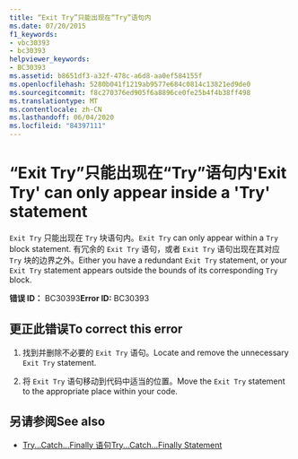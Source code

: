 ```yaml
---
title: “Exit Try”只能出现在“Try”语句内
ms.date: 07/20/2015
f1_keywords:
- vbc30393
- bc30393
helpviewer_keywords:
- BC30393
ms.assetid: b8651df3-a32f-478c-a6d8-aa0ef584155f
ms.openlocfilehash: 5280b041f1219ab9577e684c0814c13821ed9de0
ms.sourcegitcommit: f8c270376ed905f6a8896ce0fe25b4f4b38ff498
ms.translationtype: MT
ms.contentlocale: zh-CN
ms.lasthandoff: 06/04/2020
ms.locfileid: "84397111"
---
```

# <a name="exit-try-can-only-appear-inside-a-try-statement"></a><span data-ttu-id="b1631-102">“Exit Try”只能出现在“Try”语句内</span><span class="sxs-lookup"><span data-stu-id="b1631-102">'Exit Try' can only appear inside a 'Try' statement</span></span>
<span data-ttu-id="b1631-103">`Exit Try` 只能出现在 `Try` 块语句内。</span><span class="sxs-lookup"><span data-stu-id="b1631-103">`Exit Try` can only appear within a `Try` block statement.</span></span> <span data-ttu-id="b1631-104">有冗余的 `Exit Try` 语句，或者 `Exit Try` 语句出现在其对应 `Try` 块的边界之外。</span><span class="sxs-lookup"><span data-stu-id="b1631-104">Either you have a redundant `Exit Try` statement, or your `Exit Try` statement appears outside the bounds of its corresponding `Try` block.</span></span>  
  
 <span data-ttu-id="b1631-105">**错误 ID：** BC30393</span><span class="sxs-lookup"><span data-stu-id="b1631-105">**Error ID:** BC30393</span></span>  
  
## <a name="to-correct-this-error"></a><span data-ttu-id="b1631-106">更正此错误</span><span class="sxs-lookup"><span data-stu-id="b1631-106">To correct this error</span></span>  
  
1. <span data-ttu-id="b1631-107">找到并删除不必要的 `Exit Try` 语句。</span><span class="sxs-lookup"><span data-stu-id="b1631-107">Locate and remove the unnecessary `Exit Try` statement.</span></span>  
  
2. <span data-ttu-id="b1631-108">将 `Exit Try` 语句移动到代码中适当的位置。</span><span class="sxs-lookup"><span data-stu-id="b1631-108">Move the `Exit Try` statement to the appropriate place within your code.</span></span>  
  
## <a name="see-also"></a><span data-ttu-id="b1631-109">另请参阅</span><span class="sxs-lookup"><span data-stu-id="b1631-109">See also</span></span>

- [<span data-ttu-id="b1631-110">Try...Catch...Finally 语句</span><span class="sxs-lookup"><span data-stu-id="b1631-110">Try...Catch...Finally Statement</span></span>](../language-reference/statements/try-catch-finally-statement.md)
